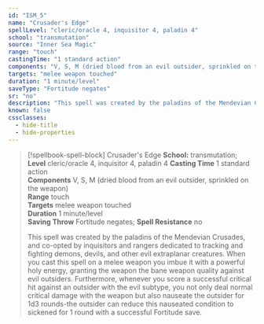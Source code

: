 ```yaml
---
id: "ISM_5"
name: "Crusader's Edge"
spellLevel: "cleric/oracle 4, inquisitor 4, paladin 4"
school: "transmutation"
source: "Inner Sea Magic"
range: "touch"
castingTime: "1 standard action"
components: "V, S, M (dried blood from an evil outsider, sprinkled on the weapon)"
targets: "melee weapon touched"
duration: "1 minute/level"
saveType: "Fortitude negates"
sr: "no"
description: "This spell was created by the paladins of the Mendevian Crusades, and co-opted by inquisitors and rangers dedicated to tracking and fighting demons, devils, and other evil extraplanar creatures.  When you cast this spell on a melee weapon you imbue it with a powerful holy energy, granting the weapon the bane weapon quality against evil outsiders. Furthermore, whenever you score a successful critical hit against an outsider with the evil subtype, you not only deal normal critical damage with the weapon but also nauseate the outsider for 1d3 rounds-the outsider can reduce this nauseated condition to sickened for 1 round with a successful Fortitude save."
known: false
cssclasses:
  - hide-title
  - hide-properties
---
```


> [!spellbook-spell-block] Crusader's Edge
> **School:** transmutation; **Level** cleric/oracle 4, inquisitor 4, paladin 4
> **Casting Time** 1 standard action  
> **Components** V, S, M (dried blood from an evil outsider, sprinkled on the weapon)  
> **Range** touch  
> **Targets** melee weapon touched  
> **Duration** 1 minute/level  
> **Saving Throw** Fortitude negates; **Spell Resistance** no
> 
> This spell was created by the paladins of the Mendevian Crusades, and co-opted by inquisitors and rangers dedicated to tracking and fighting demons, devils, and other evil extraplanar creatures.  When you cast this spell on a melee weapon you imbue it with a powerful holy energy, granting the weapon the bane weapon quality against evil outsiders. Furthermore, whenever you score a successful critical hit against an outsider with the evil subtype, you not only deal normal critical damage with the weapon but also nauseate the outsider for 1d3 rounds-the outsider can reduce this nauseated condition to sickened for 1 round with a successful Fortitude save.